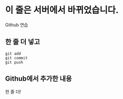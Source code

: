 # 이 줄은 서버에서 바뀌었습니다.

Github 연습

## 한 줄 더 넣고

```
git add
git commit
git push
```

## Github에서 추가한 내용
한 줄 더!
